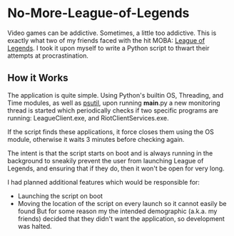 # No-More-League-of-Legends
Video games can be addictive. Sometimes, a little too addictive. This is exactly what two of my friends faced with the hit MOBA: [League of Legends](https://na.leagueoflegends.com/en-us/). I took it upon myself to write a Python script to thwart their attempts at procrastination.

## How it Works
The application is quite simple. Using Python's builtin OS, Threading, and Time modules, as well as [psutil](https://github.com/giampaolo/psutil), upon running __main__.py a new monitoring thread is started which periodically checks if two specific programs are running: LeagueClient.exe, and RiotClientServices.exe.

If the script finds these applications, it force closes them using the OS module, otherwise it waits 3 minutes before checking again.

The intent is that the script starts on boot and is always running in the background to sneakily prevent the user from launching League of Legends, and ensuring that if they do, then it won't be open for very long.

I had planned additional features which would be responsible for:
* Launching the script on boot
* Moving the location of the script on every launch so it cannot easily be found
But for some reason my the intended demographic (a.k.a. my friends) decided that they didn't want the application, so development was halted.
